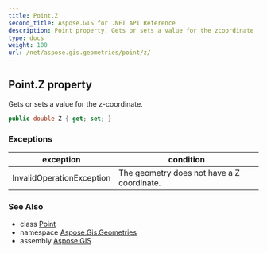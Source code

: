 ```yaml
---
title: Point.Z
second_title: Aspose.GIS for .NET API Reference
description: Point property. Gets or sets a value for the zcoordinate
type: docs
weight: 100
url: /net/aspose.gis.geometries/point/z/
---
```

## Point.Z property

Gets or sets a value for the z-coordinate.

```csharp
public double Z { get; set; }
```

### Exceptions

| exception | condition |
| --- | --- |
| InvalidOperationException | The geometry does not have a Z coordinate. |

### See Also

* class [Point](../)
* namespace [Aspose.Gis.Geometries](../../point/)
* assembly [Aspose.GIS](../../../)


